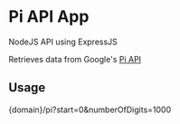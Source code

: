 # Pi API App

NodeJS API using ExpressJS

Retrieves data from Google's [Pi API](https://pi.delivery/)

## Usage

{domain}/pi?start=0&numberOfDigits=1000
